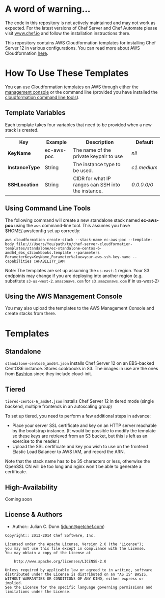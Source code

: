 A word of warning...
====================
The code in this repository is not actively maintained and may not work as expected.  For the latest versions of Chef Server and Chef Automate please visit www.chef.io and follow the installation instructions there.


This repository contains AWS Cloudformation templates for installing Chef Server 12 in various configurations. You can read more about AWS Cloudformation [here](http://aws.amazon.com/cloudformation/).

How To Use These Templates
==========================
You can use Cloudformation templates on AWS through either the [management console](https://console.aws.amazon.com/cloudformation/home) or the command line (provided you have installed the [cloudformation command line tools](http://aws.amazon.com/developertools/2555753788650372)).

Template Variables
------------------
Each template takes four variables that need to be provided when a new stack is created.

<table>
  <tr>
    <th>Key</th>
    <th>Example</th>
    <th>Description</th>
    <th>Default</th>
  </tr>
  <tr>
    <td><strong>KeyName</strong></td>
    <td>ec-aws-poc</td>
    <td>The name of the private keypair to use</td>
    <td><em>nil</em></td>
  </tr>
  <tr>
    <td><strong>InstanceType</strong></td>
    <td>String</td>
    <td>The instance type to be used.</td>
    <td><em>c1.medium</em></td>
  </tr>
  </tr>
  <tr>
    <td><strong>SSHLocation</strong></td>
    <td>String</td>
    <td>CIDR for what IP ranges can SSH into the instance.</td>
    <td><em>0.0.0.0/0</em></td>
  </tr>
</table>


Using Command Line Tools
------------------------
The following command will create a new standalone stack named **ec-aws-poc** using the `aws` command-line tool. This assumes you have $HOME/.aws/config set up correctly:

```
aws cloudformation create-stack --stack-name ec-aws-poc --template-body file:///Users/You/path/to/chef-server-cloudformation-templates/standalone/ec-standalone-centos-6-amd64_ebs_s3cookbooks.template --parameters ParameterKey=KeyName,ParameterValue=your-aws-ssh-key-name --capabilities CAPABILITY_IAM
```

Note: The templates are set up assuming the `us-east-1` region. Your S3 endpoints may change if you are deploying into another region (e.g. substitute `s3-us-west-2.amazonaws.com` for `s3.amazonaws.com` if in us-west-2)

Using the AWS Management Console
--------------------------------

You may also upload the templates to the AWS Management Console and create stacks from there.

Templates
=========

Standalone
----------

`standalone-centos6_amd64.json` installs Chef Server 12 on an EBS-backed CentOS6 instance. Stores cookbooks in S3. The images in use are the ones from [Bashton](http://www.bashton.com/) since they include cloud-init.

Tiered
------

`tiered-centos-6_amd64.json` installs Chef Server 12 in tiered mode (single backend, multiple frontends in an autoscaling group)

To set up tiered, you need to perform a few additional steps in advance:

* Place your server SSL certificate and key on an HTTP server reachable by the bootstrap instance. (It would be possible to modify the template so these keys are retrieved from an S3 bucket, but this is left as an exercise to the reader.)
* Upload the SSL certificate and key you wish to use on the frontend Elastic Load Balancer to AWS IAM, and record the ARN.

Note that the stack name has to be 35 characters or less, otherwise the OpenSSL CN will be too long and nginx won't be able to generate a certificate.

High-Availability
-----------------

Coming soon

License & Authors
-----------------
- Author:: Julian C. Dunn (<jdunn@getchef.com>)

```text
Copyright:: 2013-2014 Chef Software, Inc.

Licensed under the Apache License, Version 2.0 (the "License");
you may not use this file except in compliance with the License.
You may obtain a copy of the License at

    http://www.apache.org/licenses/LICENSE-2.0

Unless required by applicable law or agreed to in writing, software
distributed under the License is distributed on an "AS IS" BASIS,
WITHOUT WARRANTIES OR CONDITIONS OF ANY KIND, either express or implied.
See the License for the specific language governing permissions and
limitations under the License.
```
